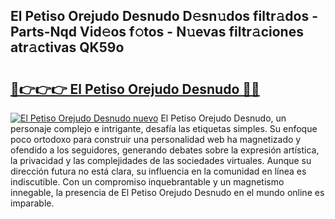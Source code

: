 ## El Petiso Orejudo Desnudo D𝚎sn𝚞dos filtr𝚊dos - Parts-Nqd Vid𝚎os f𝚘tos - N𝚞evas filtr𝚊ciones atr𝚊ctivas QK59o

# <h2><a href="http://mb8mc7.tromn.icu/?c=El+Petiso+Orejudo+Desnudo">🔗👉👉👉 El Petiso Orejudo Desnudo 🔗🔗</a></h2>

[![El Petiso Orejudo Desnudo nuevo](https://i.imgur.com/pEAQMta.gif)](http://mb8mc7.tromn.icu/?c=El+Petiso+Orejudo+Desnudo)
El Petiso Orejudo Desnudo, un personaje complejo e intrigante, desafía las etiquetas simples. Su enfoque poco ortodoxo para construir una personalidad web ha magnetizado y ofendido a los seguidores, generando debates sobre la expresión artística, la privacidad y las complejidades de las sociedades virtuales. Aunque su dirección futura no está clara, su influencia en la comunidad en línea es indiscutible. Con un compromiso inquebrantable y un magnetismo innegable, la presencia de El Petiso Orejudo Desnudo en el mundo online es imparable.
